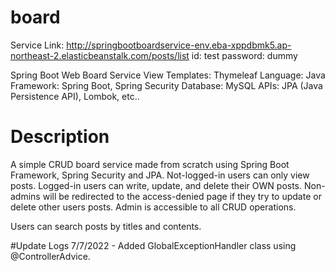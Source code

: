 # board
Service Link: http://springbootboardservice-env.eba-xppdbmk5.ap-northeast-2.elasticbeanstalk.com/posts/list
id: test
password: dummy

Spring Boot Web Board Service
View Templates: Thymeleaf
Language: Java
Framework: Spring Boot, Spring Security
Database: MySQL
APIs: JPA (Java Persistence API), Lombok, etc..


# Description
A simple CRUD board service made from scratch using Spring Boot Framework, Spring Security and JPA.
Not-logged-in users can only view posts.
Logged-in users can write, update, and delete their OWN posts.
Non-admins will be redirected to the access-denied page if they try to update or delete other users posts.
Admin is accessible to all CRUD operations.

Users can search posts by titles and contents.

#Update Logs
7/7/2022 - Added GlobalExceptionHandler class using @ControllerAdvice. 
